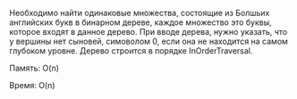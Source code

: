 Необходимо найти одинаковые множества, состоящие из Болшьих английских букв в бинарном дереве, 
каждое множество это буквы, которое входят в данное дерево. При вводе дерева,
нужно указать, что у вершины нет сыновей, симоволом 0, если она не находится на самом глубоком уровне.
Дерево строится в порядке InOrderTraversal. 

Память: O(n)

Время: O(n)
